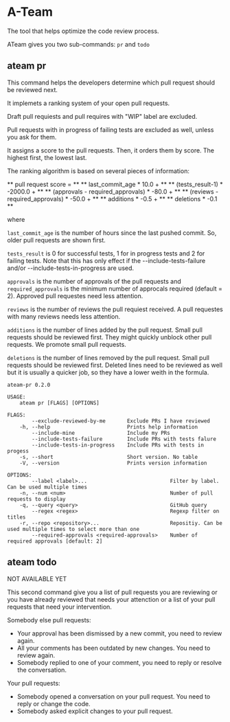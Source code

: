# A-Team

The tool that helps optimize the code review process.

ATeam gives you two sub-commands: `pr` and `todo`

## ateam pr

This command helps the developers determine which pull request should be reviewed next.

It implemets a ranking system of your open pull requests.

Draft pull requiests and pull requires with "WIP" label are excluded.

Pull requests with in progress of failing tests are excluded as well, unless you ask for them.

It assigns a score to the pull requests. Then, it orders them by score. The highest first, the lowest last.

The ranking algorithm is based on several pieces of information:

** pull request score = ** 
**   last_commit_age * 10.0 + **
**   (tests_result-1) * -2000.0 + **
**   (approvals - required_approvals) * -80.0 + **
**   (reviews - required_approvals) * -50.0 + **
**   additions * -0.5 + **
**   deletions * -0.1 **

where

`last_commit_age` is the number of hours since the last pushed commit. So, older pull requests are shown first.

`tests_result` is 0 for successful tests, 1 for in progress tests and 2 for failing tests. Note that this has only effect if 
the --include-tests-failure and/or --include-tests-in-progress are used.

`approvals` is the number of approvals of the pull requests and `required_approvals` is the minimum number of approcals required (default = 2).
Approved pull requestes need less attention.

`reviews` is the number of reviews the pull requiest received. A pull requestes with many reviews needs less attention.

`additions` is the number of lines added by the pull request. Small pull requests should be reviewed first.
They might quickly unblock other pull requests. We promote small pull requests.

`deletions` is the number of lines removed by the pull request. Small pull requests should be reviewed first.
Deleted lines need to be reviewed as well but it is usually a quicker job, so they have a lower weith in the formula.

```
ateam-pr 0.2.0

USAGE:
    ateam pr [FLAGS] [OPTIONS]

FLAGS:
        --exclude-reviewed-by-me       Exclude PRs I have reviewed
    -h, --help                         Prints help information
        --include-mine                 Include my PRs
        --include-tests-failure        Include PRs with tests falure
        --include-tests-in-progress    Include PRs with tests in progess
    -s, --short                        Short version. No table
    -V, --version                      Prints version information

OPTIONS:
        --label <label>...                           Filter by label. Can be used multiple times
    -n, --num <num>                                  Number of pull requests to display
    -q, --query <query>                              GitHub query
        --regex <regex>                              Regexp filter on titles
    -r, --repo <repository>...                       Repositiy. Can be used multiple times to select more than one
        --required-approvals <required-approvals>    Number of required approvals [default: 2]
```

## ateam todo

NOT AVAILABLE YET

This second command give you a list of pull requests you are reviewing or you have already reviewed 
that needs your attenction or a list of your pull requests that need your intervention.

Somebody else pull requests:
  - Your approval has been dismissed by a new commit, you need to review again.
  - All your comments has been outdated by new changes. You need to review again.
  - Somebody replied to one of your comment, you need to reply or resolve the conversation.

Your pull requests:
  - Somebody opened a conversation on your pull request. You need to reply or change the code.
  - Somebody asked explicit changes to your pull request.
